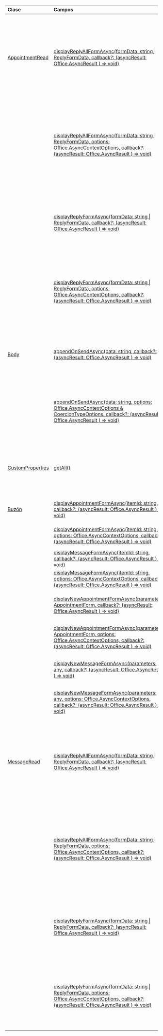 | Clase | Campos | Descripción |
|:---|:---|:---|
|[AppointmentRead](/javascript/api/outlook/outlook.appointmentread)|[displayReplyAllFormAsync(formData: string \| ReplyFormData, callback?: (asyncResult: Office.AsyncResult <void> ) => void)](/javascript/api/outlook/outlook.appointmentread#displayreplyallformasync-formdata--callback--asyncresult-)|Muestra un formulario de respuesta que incluye el remitente y todos los destinatarios del mensaje seleccionado o el organizador y todos los asistentes de la|
||[displayReplyAllFormAsync(formData: string \| ReplyFormData, options: Office.AsyncContextOptions, callback?: (asyncResult: Office.AsyncResult <void> ) => void)](/javascript/api/outlook/outlook.appointmentread#displayreplyallformasync-formdata--options--callback--asyncresult-)|Muestra un formulario de respuesta que incluye el remitente y todos los destinatarios del mensaje seleccionado o el organizador y todos los asistentes de la|
||[displayReplyFormAsync(formData: string \| ReplyFormData, callback?: (asyncResult: Office.AsyncResult <void> ) => void)](/javascript/api/outlook/outlook.appointmentread#displayreplyformasync-formdata--callback--asyncresult-)|Muestra un formulario de respuesta que incluye solo el remitente del mensaje seleccionado o el organizador de la cita seleccionada.|
||[displayReplyFormAsync(formData: string \| ReplyFormData, options: Office.AsyncContextOptions, callback?: (asyncResult: Office.AsyncResult <void> ) => void)](/javascript/api/outlook/outlook.appointmentread#displayreplyformasync-formdata--options--callback--asyncresult-)|Muestra un formulario de respuesta que incluye solo el remitente del mensaje seleccionado o el organizador de la cita seleccionada.|
|[Body](/javascript/api/outlook/outlook.body)|[appendOnSendAsync(data: string, callback?: (asyncResult: Office.AsyncResult <void> ) => void)](/javascript/api/outlook/outlook.body#appendonsendasync-data--callback--asyncresult-)|Anexa al envío del contenido especificado al final del cuerpo del elemento, después de cualquier firma.|
||[appendOnSendAsync(data: string, options: Office.AsyncContextOptions & CoercionTypeOptions, callback?: (asyncResult: Office.AsyncResult <void> ) => void)](/javascript/api/outlook/outlook.body#appendonsendasync-data--options--callback--asyncresult-)|Anexa al envío del contenido especificado al final del cuerpo del elemento, después de cualquier firma.|
|[CustomProperties](/javascript/api/outlook/outlook.customproperties)|[getAll()](/javascript/api/outlook/outlook.customproperties#getall--)|Devuelve un objeto con todas las propiedades personalizadas de una colección de pares nombre/valor.|
|[Buzón](/javascript/api/outlook/outlook.mailbox)|[displayAppointmentFormAsync(itemId: string, callback?: (asyncResult: Office.AsyncResult <void> ) => void)](/javascript/api/outlook/outlook.mailbox#displayappointmentformasync-itemid--callback--asyncresult-)|Muestra una cita de calendario existente.|
||[displayAppointmentFormAsync(itemId: string, options: Office.AsyncContextOptions, callback?: (asyncResult: Office.AsyncResult <void> ) => void)](/javascript/api/outlook/outlook.mailbox#displayappointmentformasync-itemid--options--callback--asyncresult-)|Muestra una cita de calendario existente.|
||[displayMessageFormAsync(itemId: string, callback?: (asyncResult: Office.AsyncResult <void> ) => void)](/javascript/api/outlook/outlook.mailbox#displaymessageformasync-itemid--callback--asyncresult-)|Muestra un mensaje existente.|
||[displayMessageFormAsync(itemId: string, options: Office.AsyncContextOptions, callback?: (asyncResult: Office.AsyncResult <void> ) => void)](/javascript/api/outlook/outlook.mailbox#displaymessageformasync-itemid--options--callback--asyncresult-)|Muestra un mensaje existente.|
||[displayNewAppointmentFormAsync(parameters: AppointmentForm, callback?: (asyncResult: Office.AsyncResult <void> ) => void)](/javascript/api/outlook/outlook.mailbox#displaynewappointmentformasync-parameters--callback--asyncresult-)|Muestra un formulario para crear una cita de calendario.|
||[displayNewAppointmentFormAsync(parameters: AppointmentForm, options: Office.AsyncContextOptions, callback?: (asyncResult: Office.AsyncResult <void> ) => void)](/javascript/api/outlook/outlook.mailbox#displaynewappointmentformasync-parameters--options--callback--asyncresult-)|Muestra un formulario para crear una cita de calendario.|
||[displayNewMessageFormAsync(parameters: any, callback?: (asyncResult: Office.AsyncResult <void> ) => void)](/javascript/api/outlook/outlook.mailbox#displaynewmessageformasync-parameters--callback--asyncresult-)|Muestra un formulario para crear un mensaje nuevo.|
||[displayNewMessageFormAsync(parameters: any, options: Office.AsyncContextOptions, callback?: (asyncResult: Office.AsyncResult <void> ) => void)](/javascript/api/outlook/outlook.mailbox#displaynewmessageformasync-parameters--options--callback--asyncresult-)|Muestra un formulario para crear un mensaje nuevo.|
|[MessageRead](/javascript/api/outlook/outlook.messageread)|[displayReplyAllFormAsync(formData: string \| ReplyFormData, callback?: (asyncResult: Office.AsyncResult <void> ) => void)](/javascript/api/outlook/outlook.messageread#displayreplyallformasync-formdata--callback--asyncresult-)|Muestra un formulario de respuesta que incluye el remitente y todos los destinatarios del mensaje seleccionado o el organizador y todos los asistentes de la|
||[displayReplyAllFormAsync(formData: string \| ReplyFormData, options: Office.AsyncContextOptions, callback?: (asyncResult: Office.AsyncResult <void> ) => void)](/javascript/api/outlook/outlook.messageread#displayreplyallformasync-formdata--options--callback--asyncresult-)|Muestra un formulario de respuesta que incluye el remitente y todos los destinatarios del mensaje seleccionado o el organizador y todos los asistentes de la|
||[displayReplyFormAsync(formData: string \| ReplyFormData, callback?: (asyncResult: Office.AsyncResult <void> ) => void)](/javascript/api/outlook/outlook.messageread#displayreplyformasync-formdata--callback--asyncresult-)|Muestra un formulario de respuesta que incluye solo el remitente del mensaje seleccionado o el organizador de la cita seleccionada.|
||[displayReplyFormAsync(formData: string \| ReplyFormData, options: Office.AsyncContextOptions, callback?: (asyncResult: Office.AsyncResult <void> ) => void)](/javascript/api/outlook/outlook.messageread#displayreplyformasync-formdata--options--callback--asyncresult-)|Muestra un formulario de respuesta que incluye solo el remitente del mensaje seleccionado o el organizador de la cita seleccionada.|
